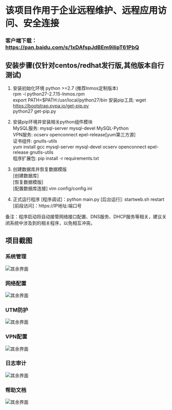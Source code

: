 # 该项目作用于企业远程维护、远程应用访问、安全连接
### 客户端下载：https://pan.baidu.com/s/1xDAfspJdBEm9ilipT61PbQ

## 安装步骤(仅针对centos/redhat发行版,其他版本自行测试)

1. 安装初始化环境 python >=2.7 (推荐lnmos定制版本) <br>
rpm -i python27-2.7.15-lnmos.rpm <br>
export PATH=$PATH:/usr/local/python27/bin
安装pip工具: wget https://bootstrap.pypa.io/get-pip.py <br>
python27 get-pip.py <br>

2. 安装pip环境并安装相关python组件模块 <br>
MySQL服务: mysql-server mysql-devel MySQL-Python <br>
VPN服务: ocserv openconnect epel-release[yum第三方源] <br>
证书组件: gnutls-utils <br>
yum install gcc mysql-server mysql-devel ocserv openconnect epel-release gnutls-utils <br>
程序扩展包: pip install -r requirements.txt <br>

3. 创建数据库并恢复数据模版 <br>
[创建数据库] <br>
[恢复数据模版] <br>
[配置数据库连接] vim config/config.ini <br>

4. 正式运行程序
[程序调试]：python main.py 
[后台运行]: startweb.sh restart
[前段访问]：https://IP地址:端口号

备注：程序启动将自动接管网络接口配置、DNS服务、DHCP服务等相关，建议关闭系统中涉及到的相关程序，以免相互冲突。


## 项目截图
### 系统管理
![其余界面](https://github.com/fxtxkktv/lnmVPN/blob/master/readme/systeminfo.jpg)
### 网络配置
![其余界面](https://github.com/fxtxkktv/lnmVPN/blob/master/readme/networks.jpg)
### UTM防护
![其余界面](https://github.com/fxtxkktv/lnmVPN/blob/master/readme/utm.jpg)
### VPN配置
![其余界面](https://github.com/fxtxkktv/lnmVPN/blob/master/readme/vpnserv.jpg)
### 日志审计
![其余界面](https://github.com/fxtxkktv/lnmVPN/blob/master/readme/logaudit.jpg)
### 帮助文档
![其余界面](https://github.com/fxtxkktv/lnmVPN/blob/master/readme/help.jpg)
